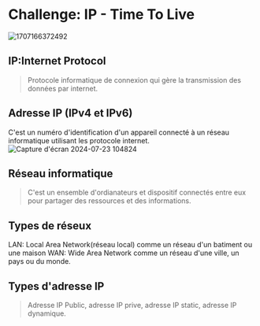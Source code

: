# Challenge: IP - Time To Live
![1707166372492](https://github.com/user-attachments/assets/340f07fb-9ca6-4606-98b9-b5948938d779)
## IP:Internet Protocol
> Protocole informatique de connexion qui gère la transmission des données par internet.
## Adresse IP (IPv4 et IPv6)
C'est un numéro d'identification d'un appareil connecté à un réseau informatique utilisant les protocole internet.
![Capture d'écran 2024-07-23 104824](https://github.com/user-attachments/assets/c3fcb39f-7b9f-423a-98e5-11fbb4e42596)
## Réseau informatique
> C'est un ensemble d'ordianateurs et dispositif connectés entre eux pour partager des ressources et des informations.
## Types de réseux
LAN: Local Area Network(réseau local) comme un réseau d'un batiment ou une maison
WAN: Wide Area Network comme un réseau d'une ville, un pays ou du monde.
## Types d'adresse IP
> Adresse IP Public, adresse IP prive, adresse IP static, adresse IP dynamique.




